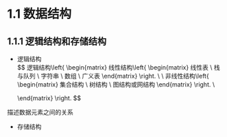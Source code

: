 # 1.1 数据结构
## 1.1.1 逻辑结构和存储结构
- 逻辑结构  
$$ 逻辑结构\left\{
\begin{matrix}
    线性结构\left\{
    \begin{matrix}
        线性表 \\
        栈与队列 \\
        字符串 \\
        数组 \\
        广义表
    \end{matrix}
    \right. \\
    \\
    非线性结构\left\{
    \begin{matrix}
        集合结构 \\
        树结构 \\
        图结构或网结构
    \end{matrix}
    \right. \\

    \end{matrix}
\right.
$$

描述数据元素之间的关系
- 存储结构  